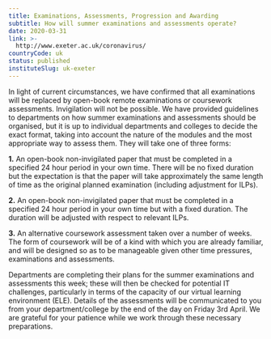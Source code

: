 ```yaml
---
title: Examinations, Assessments, Progression and Awarding
subtitle: How will summer examinations and assessments operate?
date: 2020-03-31
link: >-
  http://www.exeter.ac.uk/coronavirus/
countryCode: uk
status: published
instituteSlug: uk-exeter
---
```

In light of current circumstances, we have confirmed that all examinations will be replaced by open-book remote examinations or coursework assessments. Invigilation will not be possible. We have provided guidelines to departments on how summer examinations and assessments should be organised, but it is up to individual departments and colleges to decide the exact format, taking into account the nature of the modules and the most appropriate way to assess them. They will take one of three forms:

**1.** An open-book non-invigilated paper that must be completed in a specified 24 hour period in your own time. There will be no fixed duration but the expectation is that the paper will take approximately the same length of time as the original planned examination (including adjustment for ILPs).

**2.** An open-book non-invigilated paper that must be completed in a specified 24 hour period in your own time but with a fixed duration. The duration will be adjusted with respect to relevant ILPs.

**3.** An alternative coursework assessment taken over a number of weeks. The form of coursework will be of a kind with which you are already familiar, and will be designed so as to be manageable given other time pressures, examinations and assessments.

Departments are completing their plans for the summer examinations and assessments this week; these will then be checked for potential IT challenges, particularly in terms of the capacity of our virtual learning environment (ELE). Details of the assessments will be communicated to you from your department/college by the end of the day on Friday 3rd April. We are grateful for your patience while we work through these necessary preparations.

